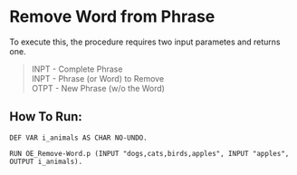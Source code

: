 # Remove Word from Phrase
To execute this, the procedure requires two input parametes and returns one.

> INPT - Complete Phrase<br>
> INPT - Phrase (or Word) to Remove<br>
> OTPT - New Phrase (w/o the Word)<br>

## How To Run:

```progress
DEF VAR i_animals AS CHAR NO-UNDO.

RUN OE_Remove-Word.p (INPUT "dogs,cats,birds,apples", INPUT "apples", OUTPUT i_animals).
```
